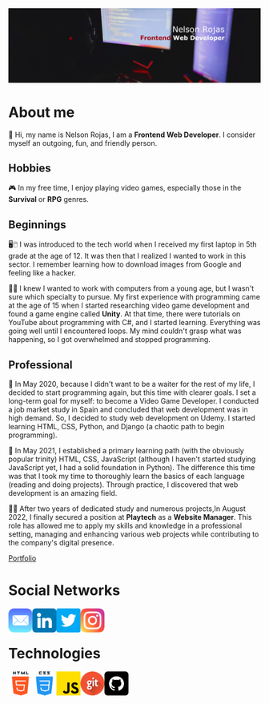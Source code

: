 <img src="img/my-linkedin-banner.jpg">

# About me

👋 Hi, my name is Nelson Rojas, I am a **Frontend Web Developer**. I consider myself an outgoing, fun, and friendly person.

## Hobbies

🎮 In my free time, I enjoy playing video games, especially those in the **Survival** or **RPG** genres.

## Beginnings

🖥️🖱️ I was introduced to the tech world when I received my first laptop in 5th grade at the age of 12. It was then that I realized I wanted to work in this sector. I remember learning how to download images from Google and feeling like a hacker.

👨‍💻 I knew I wanted to work with computers from a young age, but I wasn't sure which specialty to pursue. My first experience with programming came at the age of 15 when I started researching video game development and found a game engine called **Unity**. At that time, there were tutorials on YouTube about programming with C#, and I started learning. Everything was going well until I encountered loops. My mind couldn't grasp what was happening, so I got overwhelmed and stopped programming.

## Professional
📝 In May 2020, because I didn't want to be a waiter for the rest of my life, I decided to start programming again, but this time with clearer goals. I set a long-term goal for myself: to become a Video Game Developer. I conducted a job market study in Spain and concluded that web development was in high demand. So, I decided to study web development on Udemy. I started learning HTML, CSS, Python, and Django (a chaotic path to begin programming).

🧐 In May 2021, I established a primary learning path (with the obviously popular trinity) HTML, CSS, JavaScript (although I haven't started studying JavaScript yet, I had a solid foundation in Python). The difference this time was that I took my time to thoroughly learn the basics of each language (reading and doing projects). Through practice, I discovered that web development is an amazing field.

👨‍💼 After two years of dedicated study and numerous projects,In August 2022, I finally secured a position at **Playtech** as a **Website Manager**. This role has allowed me to apply my skills and knowledge in a professional setting, managing and enhancing various web projects while contributing to the company's digital presence.

[Portfolio](https://nrdevpy.github.io/Portfolio/)

# Social Networks
<a href="mailto:nelson_rojas_janda@hotmail.com">
    <img align="left" src="img/mail.png" alt="email" width="48">
</a>
<a href="https://www.linkedin.com/in/nr-dev">
    <img align="left" src="img/linkedin.png" width="48">
</a>
<a href="https://twitter.com/N3LSONROJ4S">
    <img align="left" src="img/twitter.png" width="48">
</a>
<a href="https://instagram.com/na_rj_?utm_medium=copy_link">
    <img align="left" src="img/instagram.png" width="48">
</a>

<br><br>

# Technologies
<img align="left" src="img/html-5.png" width="48">
<img align="left" src="img/css.png" width="48">
<img align="left" src="img/js.png" width="48">
<img align="left" src="img/git.png" width="48">
<img align="left" src="img/github.png" width="48">
